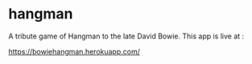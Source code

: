 # hangman

A tribute game of Hangman to the late David Bowie. This app is live at :

https://bowiehangman.herokuapp.com/
